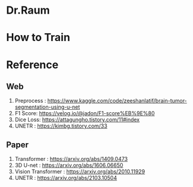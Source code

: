 # Dr.Raum

# How to Train


# Reference

## Web
1. Preprocess : https://www.kaggle.com/code/zeeshanlatif/brain-tumor-segmentation-using-u-net
2. F1 Score: https://velog.io/@jadon/F1-score%EB%9E%80
3. Dice Loss: https://attagungho.tistory.com/11#index
4. UNETR : https://kimbg.tistory.com/33


## Paper

1. Transformer : https://arxiv.org/abs/1409.0473
2. 3D U-net : https://arxiv.org/abs/1606.06650
3. Vision Transformer : https://arxiv.org/abs/2010.11929
4. UNETR : https://arxiv.org/abs/2103.10504
